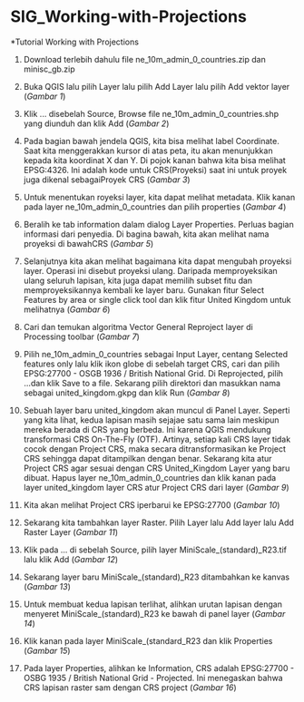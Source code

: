 # SIG_Working-with-Projections

*Tutorial Working with Projections

1. Download terlebih dahulu file ne_10m_admin_0_countries.zip dan minisc_gb.zip 

2. Buka QGIS lalu pilih Layer lalu pilih Add Layer lalu pilih Add vektor layer  (*Gambar 1*)

3. Klik ... disebelah Source, Browse file ne_10m_admin_0_countries.shp yang diunduh dan klik Add (*Gambar 2*)

4. Pada bagian bawah jendela QGIS, kita bisa melihat label Coordinate. Saat kita menggerakkan kursor di atas peta, itu akan menunjukkan kepada kita koordinat X dan Y. Di pojok kanan bahwa kita bisa melihat EPSG:4326. Ini adalah kode untuk CRS(Proyeksi) saat ini untuk proyek juga dikenal sebagaiProyek CRS (*Gambar 3*)

5. Untuk menentukan royeksi layer, kita dapat melihat metadata. Klik kanan pada layer ne_10m_admin_0_countries dan pilih properties (*Gambar 4*)

6. Beralih ke tab information dalam dialog Layer Properties. Perluas bagian informasi dari penyedia. Di bagina bawah, kita akan melihat nama proyeksi di bawahCRS (*Gambar 5*)

7. Selanjutnya kita akan melihat bagaimana kita dapat mengubah proyeksi layer. Operasi ini disebut proyeksi ulang. Daripada memproyeksikan ulang seluruh lapisan, kita juga dapat memilih subset fitu dan memproyeksikannya kembali ke layer baru. Gunakan fitur Select Features by area or single click tool dan klik fitur United Kingdom untuk melihatnya (*Gambar 6*)

8. Cari dan temukan algoritma Vector General Reproject layer di Processing toolbar (*Gambar 7*)

9. Pilih ne_10m_admin_0_countries sebagai Input Layer, centang Selected features only lalu klik ikon globe di sebelah target CRS, cari dan pilih EPSG:27700 - OSGB 1936 / British National Grid. Di Reprojected, pilih ...dan klik Save to a file. Sekarang pilih direktori dan masukkan nama sebagai united_kingdom.gkpg dan klik Run (*Gambar 8*)

10. Sebuah layer baru united_kingdom akan muncul di Panel Layer. Seperti yang kita lihat, kedua lapisan masih sejajae satu sama lain meskipun mereka berada di CRS yang berbeda. Ini karena QGIS mendukung transformasi CRS On-The-Fly (OTF). Artinya, setiap kali CRS layer tidak cocok dengan Project CRS, maka secara ditransformasikan ke Project CRS sehingga dapat ditampilkan dengan benar. Sekarang kita atur Project CRS agar sesuai dengan CRS United_Kingdom Layer yang baru dibuat. Hapus layer ne_10m_admin_0_countries dan klik kanan pada layer united_kingdom layer CRS atur Project CRS dari layer (*Gambar 9*)

11. Kita akan melihat Project CRS iperbarui ke EPSG:27700 (*Gambar 10*)

12. Sekarang kita tambahkan layer Raster. Pilih Layer lalu Add layer lalu Add Raster Layer (*Gambar 11*)

13. Klik pada ... di sebelah Source, pilih layer MiniScale_(standard)_R23.tif lalu klik Add (*Gambar 12*)

14. Sekarang layer baru MiniScale_(standard)_R23 ditambahkan ke kanvas (*Gambar 13*)

15. Untuk membuat kedua lapisan terlihat, alihkan urutan lapisan dengan menyeret MiniScale_(standard)_R23 ke bawah di panel layer (*Gambar 14*)

16. Klik kanan pada layer MiniScale_(standard_R23 dan klik Properties (*Gambar 15*)

17. Pada layer Properties, alihkan ke Information, CRS adalah EPSG:27700 - OSBG 1935 / British National Grid - Projected. Ini menegaskan bahwa CRS lapisan raster sam dengan CRS project (*Gambar 16*)
